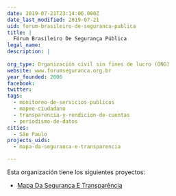 ```yaml
---
date: 2019-07-21T23:14:06.000Z
date_last_modified: 2019-07-21
uid: forum-brasileiro-de-seguranca-publica
title: |
  Fórum Brasileiro De Segurança Pública
legal_name: 
description: |
  
org_type: Organización civil sin fines de lucro (ONG)
website: www.forumseguranca.org.br
year_founded: 2006
facebook: 
twitter: 
tags:
  - monitoreo-de-servicios-publicos
  - mapeo-ciudadano
  - transparencia-y-rendicion-de-cuentas
  - periodismo-de-datos
cities: 
  - São Paulo
projects_uids:
  - mapa-da-seguranca-e-transparencia

---
```


Esta organización tiene los siguientes proyectos:

- [Mapa Da Segurança E Transparência](/proyectos/mapa-da-seguranca-e-transparencia)
